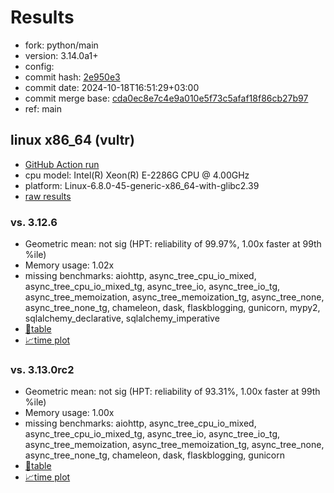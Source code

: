 # Results

- fork: python/main
- version: 3.14.0a1+
- config: 
- commit hash: [2e950e3](https://github.com/python/cpython/commit/2e950e3)
- commit date: 2024-10-18T16:51:29+03:00
- commit merge base: [cda0ec8e7c4e9a010e5f73c5afaf18f86cb27b97](https://github.com/python/cpython/commit/cda0ec8e7c4e9a010e5f73c5afaf18f86cb27b97)
- ref: main

## linux x86_64 (vultr)

- [GitHub Action run](https://github.com/facebookexperimental/free-threading-benchmarking/actions/runs/11405745068)
- cpu model: Intel(R) Xeon(R) E-2286G CPU @ 4.00GHz
- platform: Linux-6.8.0-45-generic-x86_64-with-glibc2.39
- [raw results](bm-20241018-vultr-x86_64-python-main-3.14.0a1%2B-2e950e3.json)

### vs. 3.12.6

- Geometric mean: not sig (HPT: reliability of 99.97%, 1.00x faster at 99th %ile)
- Memory usage: 1.02x
- missing benchmarks: aiohttp, async_tree_cpu_io_mixed, async_tree_cpu_io_mixed_tg, async_tree_io, async_tree_io_tg, async_tree_memoization, async_tree_memoization_tg, async_tree_none, async_tree_none_tg, chameleon, dask, flaskblogging, gunicorn, mypy2, sqlalchemy_declarative, sqlalchemy_imperative
- [📄table](bm-20241018-vultr-x86_64-python-main-3.14.0a1%2B-2e950e3-vs-3.12.6.md)
- [📈time plot](bm-20241018-vultr-x86_64-python-main-3.14.0a1%2B-2e950e3-vs-3.12.6.svg)

### vs. 3.13.0rc2

- Geometric mean: not sig (HPT: reliability of 93.31%, 1.00x faster at 99th %ile)
- Memory usage: 1.00x
- missing benchmarks: aiohttp, async_tree_cpu_io_mixed, async_tree_cpu_io_mixed_tg, async_tree_io, async_tree_io_tg, async_tree_memoization, async_tree_memoization_tg, async_tree_none, async_tree_none_tg, chameleon, dask, flaskblogging, gunicorn
- [📄table](bm-20241018-vultr-x86_64-python-main-3.14.0a1%2B-2e950e3-vs-3.13.0rc2.md)
- [📈time plot](bm-20241018-vultr-x86_64-python-main-3.14.0a1%2B-2e950e3-vs-3.13.0rc2.svg)

